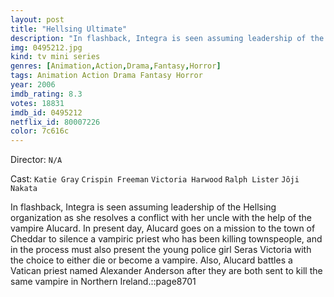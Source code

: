 ```yaml
---
layout: post
title: "Hellsing Ultimate"
description: "In flashback, Integra is seen assuming leadership of the Hellsing organization as she resolves a conflict with her uncle with the help of the vampire Alucard. In present day, Alucard goes on a mission to the town of Cheddar to silence a vampiric priest who has been killing townspeople, and in the process must also present the young police girl Seras Victoria with the choice to either die or become a vampire. Also, Alucard battles.."
img: 0495212.jpg
kind: tv mini series
genres: [Animation,Action,Drama,Fantasy,Horror]
tags: Animation Action Drama Fantasy Horror 
year: 2006
imdb_rating: 8.3
votes: 18831
imdb_id: 0495212
netflix_id: 80007226
color: 7c616c
---
```

Director: `N/A`  

Cast: `Katie Gray` `Crispin Freeman` `Victoria Harwood` `Ralph Lister` `Jôji Nakata` 

In flashback, Integra is seen assuming leadership of the Hellsing organization as she resolves a conflict with her uncle with the help of the vampire Alucard. In present day, Alucard goes on a mission to the town of Cheddar to silence a vampiric priest who has been killing townspeople, and in the process must also present the young police girl Seras Victoria with the choice to either die or become a vampire. Also, Alucard battles a Vatican priest named Alexander Anderson after they are both sent to kill the same vampire in Northern Ireland.::page8701
